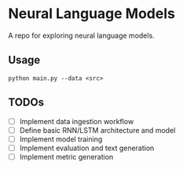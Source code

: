 # Neural Language Models

A repo for exploring neural language models. 

## Usage

```
python main.py --data <src>
```

## TODOs

- [ ] Implement data ingestion workflow
- [ ] Define basic RNN/LSTM architecture and model
- [ ] Implement model training
- [ ] Implement evaluation and text generation
- [ ] Implement metric generation
